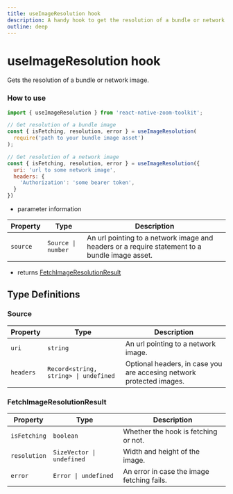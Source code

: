 ```yaml
---
title: useImageResolution hook
description: A handy hook to get the resolution of a bundle or network image.
outline: deep
---
```


# useImageResolution hook
Gets the resolution of a bundle or network image.

### How to use
```jsx
import { useImageResolution } from 'react-native-zoom-toolkit';

// Get resolution of a bundle image
const { isFetching, resolution, error } = useImageResolution(
  require('path to your bundle image asset')
);

// Get resolution of a network image
const { isFetching, resolution, error } = useImageResolution({
  uri: 'url to some network image',
  headers: {
    'Authorization': 'some bearer token',
  }
})

```
- parameter information

| Property | Type |Description |
|----------|------|------------|
| `source`    | `Source \| number` | An url pointing to a network image and headers or a require statement to a bundle image asset. |

- returns [FetchImageResolutionResult](#fetchimageresolutionresult)

## Type Definitions
### Source
| Property | Type |Description |
|----------|------|------------|
| `uri`    | `string` | An url pointing to a network image. |
| `headers`    | `Record<string, string> \| undefined` | Optional headers, in case you are accesing network protected images. |

### FetchImageResolutionResult

| Property | Type |Description |
|----------|------|------------|
| `isFetching`    | `boolean` | Whether the hook is fetching or not. |
| `resolution`    | `SizeVector \| undefined` | Width and height of the image. |
| `error` | `Error \| undefined` | An error in case the image fetching fails. |
